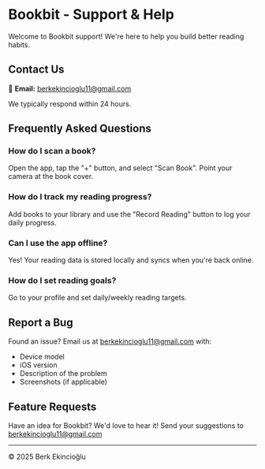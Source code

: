 # Bookbit - Support & Help

Welcome to Bookbit support! We're here to help you build better reading habits.

## Contact Us

📧 **Email:** berkekincioglu11@gmail.com

We typically respond within 24 hours.

## Frequently Asked Questions

### How do I scan a book?
Open the app, tap the "+" button, and select "Scan Book". Point your camera at the book cover.

### How do I track my reading progress?
Add books to your library and use the "Record Reading" button to log your daily progress.

### Can I use the app offline?
Yes! Your reading data is stored locally and syncs when you're back online.

### How do I set reading goals?
Go to your profile and set daily/weekly reading targets.

## Report a Bug

Found an issue? Email us at berkekincioglu11@gmail.com with:
- Device model
- iOS version  
- Description of the problem
- Screenshots (if applicable)

## Feature Requests

Have an idea for Bookbit? We'd love to hear it! Send your suggestions to berkekincioglu11@gmail.com

---

© 2025 Berk Ekincioğlu
